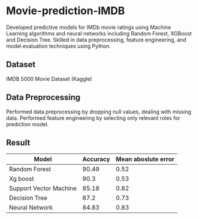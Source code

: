 # Movie-prediction-IMDB
Developed predictive models for IMDb movie ratings using Machine Learning algorithms and neural networks including Random Forest, XGBoost and Decision Tree.
Skilled in data preprocessing, feature engineering, and model evaluation techniques using Python.

## Dataset
IMDB 5000 Movie Dataset (Kaggle)

## Data Preprocessing
Performed data preprocessing by dropping null values, dealing with missing data.
Performed feature engineering by selecting only relevant roles for prediction model.

## Result

| Model                  	| Accuracy 	| Mean aboslute error 	|
|------------------------	|----------	|---------------------	|
| Random Forest          	| 90.49    	| 0.52                	|
| Xg boost               	| 90.3     	| 0.53                	|
| Support Vector Machine 	| 85.18    	| 0.82                	|
| Decision Tree          	| 87.2     	| 0.73                	|
| Neural Network         	| 84.83    	| 0.83                	|


